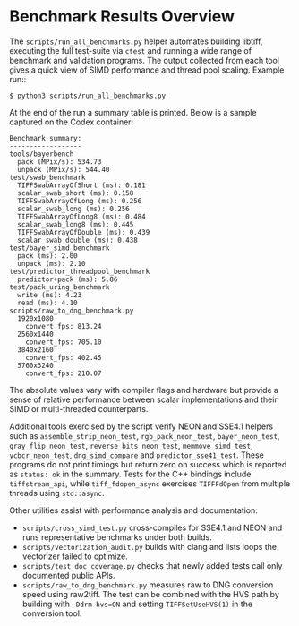 # Benchmark Results Overview

The `scripts/run_all_benchmarks.py` helper automates building libtiff,
executing the full test-suite via `ctest` and running a wide range of
benchmark and validation programs. The output collected from each tool
gives a quick view of SIMD performance and thread pool scaling.  Example
run::

    $ python3 scripts/run_all_benchmarks.py

At the end of the run a summary table is printed.  Below is a sample
captured on the Codex container:

```
Benchmark summary:
------------------
tools/bayerbench
  pack (MPix/s): 534.73
  unpack (MPix/s): 544.40
test/swab_benchmark
  TIFFSwabArrayOfShort (ms): 0.181
  scalar_swab_short (ms): 0.158
  TIFFSwabArrayOfLong (ms): 0.256
  scalar_swab_long (ms): 0.256
  TIFFSwabArrayOfLong8 (ms): 0.484
  scalar_swab_long8 (ms): 0.445
  TIFFSwabArrayOfDouble (ms): 0.439
  scalar_swab_double (ms): 0.438
test/bayer_simd_benchmark
  pack (ms): 2.00
  unpack (ms): 2.10
test/predictor_threadpool_benchmark
  predictor+pack (ms): 5.86
test/pack_uring_benchmark
  write (ms): 4.23
  read (ms): 4.10
scripts/raw_to_dng_benchmark.py
  1920x1080
    convert_fps: 813.24
  2560x1440
    convert_fps: 705.10
  3840x2160
    convert_fps: 402.45
  5760x3240
    convert_fps: 210.07
```

The absolute values vary with compiler flags and hardware but provide a
sense of relative performance between scalar implementations and their
SIMD or multi-threaded counterparts.

Additional tools exercised by the script verify NEON and SSE4.1 helpers
such as `assemble_strip_neon_test`, `rgb_pack_neon_test`,
`bayer_neon_test`, `gray_flip_neon_test`, `reverse_bits_neon_test`,
`memmove_simd_test`, `ycbcr_neon_test`, `dng_simd_compare` and
`predictor_sse41_test`. These programs do not print timings but return
zero on success which is reported as `status: ok` in the summary.
Tests for the C++ bindings include `tiffstream_api`, while
`tiff_fdopen_async` exercises `TIFFFdOpen` from multiple threads using
`std::async`.

Other utilities assist with performance analysis and documentation:

- `scripts/cross_simd_test.py` cross-compiles for SSE4.1 and NEON and
  runs representative benchmarks under both builds.
- `scripts/vectorization_audit.py` builds with clang and lists loops the
  vectorizer failed to optimize.
- `scripts/test_doc_coverage.py` checks that newly added tests call only
  documented public APIs.
- `scripts/raw_to_dng_benchmark.py` measures raw to DNG conversion speed using raw2tiff.
  The test can be combined with the HVS path by building with `-Ddrm-hvs=ON`
  and setting `TIFFSetUseHVS(1)` in the conversion tool.
